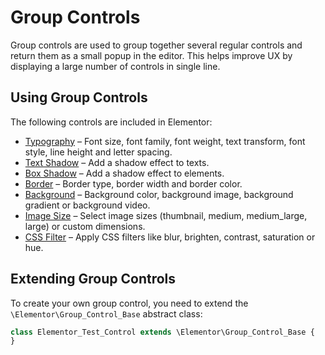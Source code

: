 # Group Controls

<Badge type="tip" vertical="top" text="Elementor Core" /> <Badge type="warning" vertical="top" text="Basic" />

Group controls are used to group together several regular controls and return them as a small popup in the editor. This helps improve UX by displaying a large number of controls in single line.

## Using Group Controls

The following controls are included in Elementor:

* [Typography](./../controls/classes/group-control-typography/) – Font size, font family, font weight, text transform, font style, line height and letter spacing.
* [Text Shadow](./../controls/classes/group-control-text-shadow/) – Add a shadow effect to texts.
* [Box Shadow](./../controls/classes/group-control-box-shadow/) – Add a shadow effect to elements.
* [Border](./../controls/classes/group-control-border/) – Border type, border width and border color.
* [Background](./../controls/classes/group-control-background/) – Background color, background image, background gradient or background video.
* [Image Size](./../controls/classes/group-control-image-size/) – Select image sizes (thumbnail, medium, medium_large, large) or custom dimensions.
* [CSS Filter](./../controls/classes/group-control-css-filter/) – Apply CSS filters like blur, brighten, contrast, saturation or hue.

## Extending Group Controls

To create your own group control, you need to extend the `\Elementor\Group_Control_Base` abstract class:

```php {1}
class Elementor_Test_Control extends \Elementor\Group_Control_Base {
}
```
